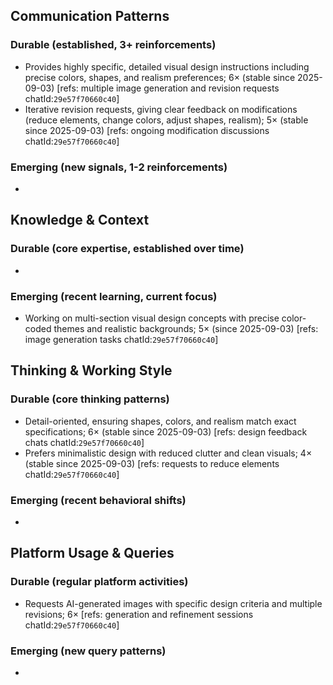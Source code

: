 ## Communication Patterns
### Durable (established, 3+ reinforcements)
- Provides highly specific, detailed visual design instructions including precise colors, shapes, and realism preferences; 6× (stable since 2025-09-03) [refs: multiple image generation and revision requests chatId:`29e57f70660c40`]
- Iterative revision requests, giving clear feedback on modifications (reduce elements, change colors, adjust shapes, realism); 5× (stable since 2025-09-03) [refs: ongoing modification discussions chatId:`29e57f70660c40`]

### Emerging (new signals, 1-2 reinforcements)
-

## Knowledge & Context
### Durable (core expertise, established over time)
-

### Emerging (recent learning, current focus)
- Working on multi-section visual design concepts with precise color-coded themes and realistic backgrounds; 5× (since 2025-09-03) [refs: image generation tasks chatId:`29e57f70660c40`]

## Thinking & Working Style
### Durable (core thinking patterns)
- Detail-oriented, ensuring shapes, colors, and realism match exact specifications; 6× (stable since 2025-09-03) [refs: design feedback chats chatId:`29e57f70660c40`]
- Prefers minimalistic design with reduced clutter and clean visuals; 4× (stable since 2025-09-03) [refs: requests to reduce elements chatId:`29e57f70660c40`]

### Emerging (recent behavioral shifts)
-

## Platform Usage & Queries
### Durable (regular platform activities)
- Requests AI-generated images with specific design criteria and multiple revisions; 6× [refs: generation and refinement sessions chatId:`29e57f70660c40`]

### Emerging (new query patterns)
-